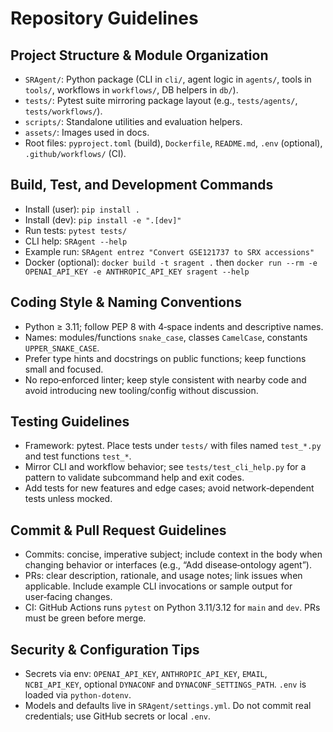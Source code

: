 # Repository Guidelines

## Project Structure & Module Organization
- `SRAgent/`: Python package (CLI in `cli/`, agent logic in `agents/`, tools in `tools/`, workflows in `workflows/`, DB helpers in `db/`).
- `tests/`: Pytest suite mirroring package layout (e.g., `tests/agents/`, `tests/workflows/`).
- `scripts/`: Standalone utilities and evaluation helpers.
- `assets/`: Images used in docs.
- Root files: `pyproject.toml` (build), `Dockerfile`, `README.md`, `.env` (optional), `.github/workflows/` (CI).

## Build, Test, and Development Commands
- Install (user): `pip install .`
- Install (dev): `pip install -e ".[dev]"`
- Run tests: `pytest tests/`
- CLI help: `SRAgent --help`
- Example run: `SRAgent entrez "Convert GSE121737 to SRX accessions"`
- Docker (optional): `docker build -t sragent .` then `docker run --rm -e OPENAI_API_KEY -e ANTHROPIC_API_KEY sragent --help`

## Coding Style & Naming Conventions
- Python ≥ 3.11; follow PEP 8 with 4‑space indents and descriptive names.
- Names: modules/functions `snake_case`, classes `CamelCase`, constants `UPPER_SNAKE_CASE`.
- Prefer type hints and docstrings on public functions; keep functions small and focused.
- No repo‑enforced linter; keep style consistent with nearby code and avoid introducing new tooling/config without discussion.

## Testing Guidelines
- Framework: pytest. Place tests under `tests/` with files named `test_*.py` and test functions `test_*`.
- Mirror CLI and workflow behavior; see `tests/test_cli_help.py` for a pattern to validate subcommand help and exit codes.
- Add tests for new features and edge cases; avoid network‑dependent tests unless mocked.

## Commit & Pull Request Guidelines
- Commits: concise, imperative subject; include context in the body when changing behavior or interfaces (e.g., “Add disease‑ontology agent”).
- PRs: clear description, rationale, and usage notes; link issues when applicable. Include example CLI invocations or sample output for user‑facing changes.
- CI: GitHub Actions runs `pytest` on Python 3.11/3.12 for `main` and `dev`. PRs must be green before merge.

## Security & Configuration Tips
- Secrets via env: `OPENAI_API_KEY`, `ANTHROPIC_API_KEY`, `EMAIL`, `NCBI_API_KEY`, optional `DYNACONF` and `DYNACONF_SETTINGS_PATH`. `.env` is loaded via `python-dotenv`.
- Models and defaults live in `SRAgent/settings.yml`. Do not commit real credentials; use GitHub secrets or local `.env`.

